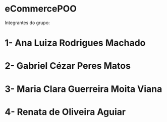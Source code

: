 # eCommercePOO

Integrantes do grupo:
# 1- Ana Luiza Rodrigues Machado
# 2- Gabriel Cézar Peres Matos 
# 3- Maria Clara Guerreira Moita Viana
# 4- Renata de Oliveira Aguiar

